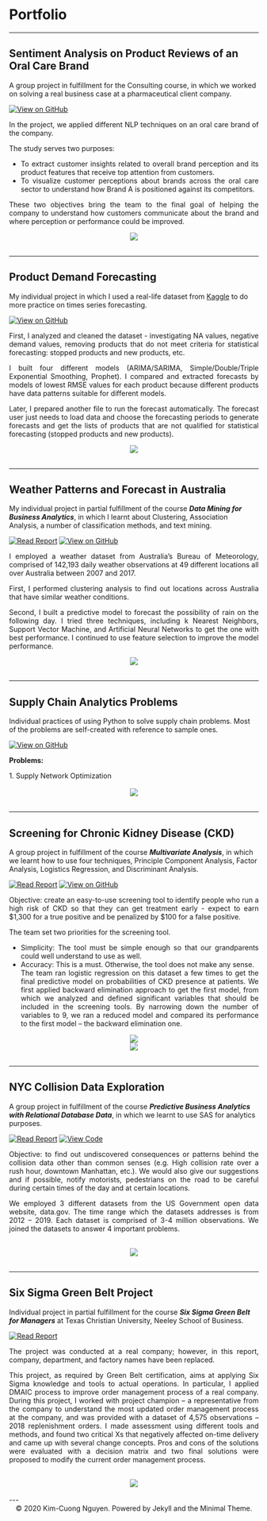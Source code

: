 # Portfolio

---
## Sentiment Analysis on Product Reviews of an Oral Care Brand

A group project in fulfillment for the Consulting course, in which we worked on solving a real business case at a pharmaceutical client company.

[![View on GitHub](https://img.shields.io/badge/GitHub-View_on_GitHub-blue?logo=GitHub)](https://github.com/kcngnn/Sentiment-Analysis-on-an-Oral-Care-Product-Reviews)

<div style="text-align: justify">
In the project, we applied different NLP techniques on an oral care brand of the company.

The study serves two purposes:
- To extract customer insights related to overall brand perception and its product features that receive top attention from customers.
- To visualize customer perceptions about brands across the oral care sector to understand how Brand A is positioned against its competitors.<br/>

These two objectives bring the team to the final goal of helping the company to understand how customers communicate about the brand and where perception or performance could be improved.<br></div>

<center><img src="images/sentiment-analysis.JPG"/></center>
<br>

---
## Product Demand Forecasting

My individual project in which I used a real-life dataset from [Kaggle](https://www.kaggle.com/felixzhao/productdemandforecasting) to do more practice on times series forecasting.

[![View on GitHub](https://img.shields.io/badge/GitHub-View_on_GitHub-blue?logo=GitHub)](https://github.com/kcngnn/Product-Demand-Forecasting)

<div style="text-align: justify">
First, I analyzed and cleaned the dataset - investigating NA values, negative demand values, removing products that do not meet criteria for statistical forecasting: stopped products and new products, etc. <br/>

I built four different models (ARIMA/SARIMA, Simple/Double/Triple Exponential Smoothing, Prophet). I compared and extracted forecasts by models of lowest RMSE values for each product because different products have data patterns suitable for different models.<br>

Later, I prepared another file to run the forecast automatically. The forecast user just needs to load data and choose the forecasting periods to generate forecasts and get the lists of products that are not qualified for statistical forecasting (stopped products and new products).<br></div>

<center><img src="images/product-forecast.PNG"/></center>
<br>

---

## Weather Patterns and Forecast in Australia

My individual project in partial fulfillment of the course ***Data Mining for Business Analytics***, in which I learnt about Clustering, Association Analysis, a number of classification methods, and text mining.

[![Read Report](https://img.shields.io/badge/Report-Read%20Report-green)](/pdf/rain_prediction_in_australia.pdf)
[![View on GitHub](https://img.shields.io/badge/GitHub-View_on_GitHub-blue?logo=GitHub)](https://github.com/kcngnn/Rain-Prediction-In-Australia)

<div style="text-align: justify">
I employed a weather dataset from Australia’s Bureau of Meteorology, comprised of 142,193 daily weather observations at 49 different
locations all over Australia between 2007 and 2017.<br>
  
First, I performed clustering analysis to find out locations across Australia that have similar weather conditions.<br>

Second, I built a predictive model to forecast the possibility of rain on the following day. I tried three techniques, including k
Nearest Neighbors, Support Vector Machine, and Artificial Neural Networks to get the one with best performance. I continued to use feature selection to improve the model performance.<br>
</div>

<center><img src="images/australia-weather.JPG"/></center>
<br>

---

## Supply Chain Analytics Problems

Individual practices of using Python to solve supply chain problems. Most of the problems are self-created with reference to sample ones.

[![View on GitHub](https://img.shields.io/badge/GitHub-View_on_GitHub-blue?logo=GitHub)](https://github.com/kcngnn/Supply-Chain-Analytics)

**Problems:** <br/>
<div style="text-align: justify">
1. Supply Network Optimization <br/>
<br/>
</div>

<center><img src="images/supply-analytics.JPG"/></center>
<br>

---

## Screening for Chronic Kidney Disease (CKD)

A group project in fulfillment of the course ***Multivariate Analysis***, in which we learnt how to use four techniques, Principle Component Analysis, Factor Analysis, Logistics Regression, and Discriminant Analysis.

[![Read Report](https://img.shields.io/badge/Report-Read%20Report-green)](/pdf/screening_for_ckd.pdf)
[![View on GitHub](https://img.shields.io/badge/GitHub-View_on_GitHub-blue?logo=GitHub)](https://github.com/kcngnn/Chronic-Kidney-Disease-Prediction)

<div style="text-align: justify">
Objective: create an easy-to-use screening tool to identify people who run a high risk of CKD so that they can get treatment early - expect to earn $1,300 for a true positive and be penalized by $100 for a false positive. <br/>
  
The team set two priorities for the screening tool. <br/>
- Simplicity: The tool must be simple enough so that our grandparents could well understand to use as well. <br/>
- Accuracy: This is a must. Otherwise, the tool does not make any sense. <br/>
The team ran logistic regression on this dataset a few times to get the final predictive model on probabilities of CKD presence at patients. We first applied backward elimination approach to get the first model, from which we analyzed and defined significant variables that should be included in the screening tools. By narrowing down the number of variables to 9, we ran a reduced model and compared its performance to the first model – the backward elimination one.  <br/>
</div>

<center><img src="images/ckd-model.JPG"/></center>
<center><img src="images/ckd-charts.jpg"/></center>
<br>

---

## NYC Collision Data Exploration

A group project in fulfillment of the course ***Predictive Business Analytics with Relational Database Data***, in which we learnt to use SAS for analytics purposes.

[![Read Report](https://img.shields.io/badge/Report-Read%20Report-green)](/pdf/sas_nyc_collision_project_report.pdf)
[![View Code](https://img.shields.io/badge/Code-View%20Code-blue)](/pdf/sas_nyc_collision_project_code.pdf)

<div style="text-align: justify">
Objective: to find out undiscovered consequences or patterns behind the collision data other than common senses (e.g. High collision rate over a rush hour, downtown Manhattan, etc.). We would also give our suggestions and if possible, notify motorists, pedestrians on the road to be careful during certain times of the day and at certain locations. <br/>
  
We employed 3 different datasets from the US Government open data website, data.gov. The time range which the datasets addresses is from 2012 – 2019. Each dataset is comprised of 3-4 million observations. We joined the datasets to answer 4 important problems.<br/>
</div>
<br>
<center><img src="images/nyc-collision.JPG"/></center>
<br>

---

## Six Sigma Green Belt Project

Individual project in partial fulfillment for the course ***Six Sigma Green Belt for Managers*** at Texas Christian University, Neeley School of Business.

[![Read Report](https://img.shields.io/badge/Report-Read%20Report-green)](/pdf/six_sigma_report.pdf)

<div style="text-align: justify">
The project was conducted at a real company; however, in this report, company, department, and factory names have been replaced. <br/>
  
This project, as required by Green Belt certification, aims at applying Six Sigma knowledge and tools to actual operations. In particular, I applied DMAIC process to improve order management process of a real company. During this project, I worked with project champion – a representative from the company to understand the most updated order management process at the company, and was provided with a dataset of 4,575 observations – 2018 replenishment orders. I made assessment using different tools and methods, and found two critical Xs that negatively affected on-time delivery and came up with several change concepts. Pros and cons of the solutions were evaluated with a decision matrix and two final solutions were proposed to modify the current order management process.<br/>
</div>
<br>
<center><img src="images/six-sigma.JPG"/></center>
<br>
---
<center>© 2020 Kim-Cuong Nguyen. Powered by Jekyll and the Minimal Theme.</center>

